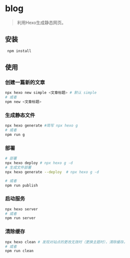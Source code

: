 # blog

> 利用Hexo生成静态网页。


## 安装

```bash
 npm install
```

## 使用

### 创建一篇新的文章

```bash
npx hexo new simple <文章标题> # 默认 simple
# 或者
npm new <文章标题>
```

### 生成静态文件

```bash
npx hexo generate #简写 npx hexo g
# 或者
npm run g
```

### 部署

```bash
# 部署
npx hexo deploy # npx hexo g -d
# 生成文件部署
npx hexo generate --deploy  # npx hexo g -d

# 或者
npm run publish 

```

### 启动服务

```bash
npx hexo server
# 或者
npm run server
```

### 清除缓存

```bash
npx hexo clean # 发现对站点的更改无效时（更换主题时），清除缓存。
# 或者
npm run clean
```





